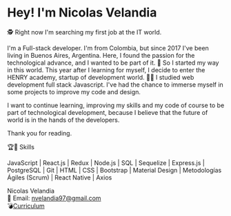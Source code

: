<h1>Hey! I'm Nicolas Velandia</h1> 


:detective: Right now I'm searching my first job at the IT world.

I'm a Full-stack developer. I'm from Colombia, but since 2017 I've been living in Buenos Aires, Argentina. Here, I found the passion for the technological advance, and I wanted to be part of it.
 :rocket: So  I started my way in this world. This year after I learning for myself, I decide to enter the HENRY academy, startup of development world.
:man_student:  I studied web development full stack Javascript. I've had the chance to immerse myself in some projects to improve my code and design.

I want to continue learning, improving my skills and my code of course to be part of technological development, because I believe that the future of world is in the hands of the developers.

Thank you for reading.

:trophy::muscle:  Skills 

JavaScript | React.js | Redux | Node.js | SQL | Sequelize | Express.js | PostgreSQL | Git | HTML | CSS | Bootstrap | Material Design | Metodologías Ágiles (Scrum) | React Native | Axios 

Nicolas Velandia <br>
:email: Email: nvelandia97@gmail.com <br>
:bomb:<a href='https://acortar.link/9d3lM'>Curriculum</a>



